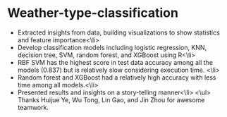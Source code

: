 # Weather-type-classification
<ul>
<li>Extracted insights from data, building visualizations to show statistics and feature importance<\li>
<li>Develop classification models including logistic regression, KNN, decision tree, SVM, random forest, and XGBoost using R<\li>
<li>RBF SVM has the highest score in test data accuracy among all the models (0.837) but is relatively slow considering execution time. <\li>
<li>Random forest and XGBoost had a relatively high accuracy with less time among all models.<\li>
<li>Presented results and insights on a story-telling manner<\li>
<\ul> <br>
Thanks Huijue Ye, Wu Tong, Lin Gao, and Jin Zhou for awesome teamwork.
